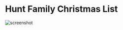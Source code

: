 Hunt Family Christmas List
==========================
![screenshot](https://raw.github.com/huntca/huntxmas/master/screenshot.png)
